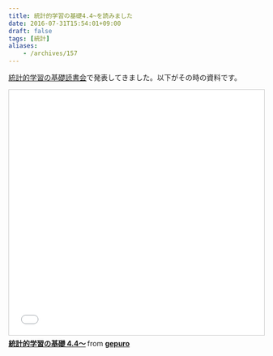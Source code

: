 ```yaml
---
title: 統計的学習の基礎4.4~を読みました
date: 2016-07-31T15:54:01+09:00
draft: false
tags: [統計]
aliases:
    - /archives/157
---
```


[統計的学習の基礎読書会](http://kasutera.connpass.com)で発表してきました。以下がその時の資料です。
<iframe src="//www.slideshare.net/slideshow/embed_code/key/jBHhVnkUuOZHy2" width="595" height="485" frameborder="0" marginwidth="0" marginheight="0" scrolling="no" style="border:1px solid #CCC; border-width:1px; margin-bottom:5px; max-width: 100%;" allowfullscreen> </iframe> <div style="margin-bottom:5px"> <strong> <a href="//www.slideshare.net/gepuro/44-64549873" title="統計的学習の基礎 4.4～" target="_blank">統計的学習の基礎 4.4～</a> </strong> from <strong><a href="//www.slideshare.net/gepuro" target="_blank">gepuro </a></strong> </div>


